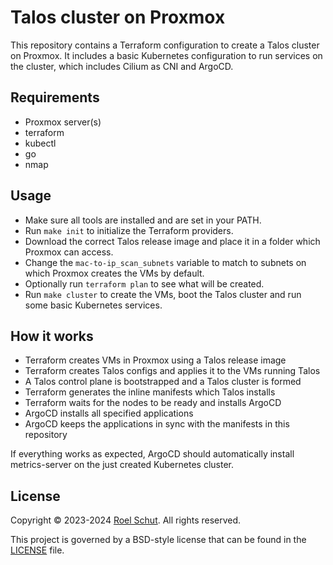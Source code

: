 Talos cluster on Proxmox
========================

This repository contains a Terraform configuration to create a Talos cluster on Proxmox.
It includes a basic Kubernetes configuration to run services on the cluster, which includes Cilium as CNI and ArgoCD.
  

## Requirements

- Proxmox server(s)
- terraform
- kubectl
- go
- nmap


## Usage

- Make sure all tools are installed and are set in your PATH.
- Run `make init` to initialize the Terraform providers.
- Download the correct Talos release image and place it in a folder which Proxmox can access.
- Change the `mac-to-ip_scan_subnets` variable to match to subnets on which Proxmox creates the VMs by default.
- Optionally run `terraform plan` to see what will be created.
- Run `make cluster` to create the VMs, boot the Talos cluster and run some basic Kubernetes services.


## How it works

- Terraform creates VMs in Proxmox using a Talos release image
- Terraform creates Talos configs and applies it to the VMs running Talos
- A Talos control plane is bootstrapped and a Talos cluster is formed
- Terraform generates the inline manifests which Talos installs
- Terraform waits for the nodes to be ready and installs ArgoCD
- ArgoCD installs all specified applications
- ArgoCD keeps the applications in sync with the manifests in this repository

If everything works as expected, ArgoCD should automatically install metrics-server on the just created Kubernetes cluster.


## License

Copyright © 2023-2024 [Roel Schut](https://roelschut.nl). All rights reserved.

This project is governed by a BSD-style license that can be found in the [LICENSE](LICENSE) file.

